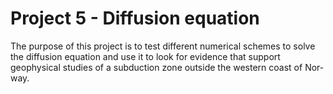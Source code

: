 # Project 5 - Diffusion equation

The  purpose  of  this  project  is  to  test  different  numerical  schemes  to
solve the diffusion equation and use it to look for evidence that support
geophysical studies of a subduction zone outside the western coast of Nor-
way. 
